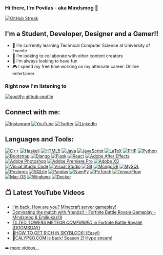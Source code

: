 ### Hi there, I'm Povilas - aka [Mindsmog][youtube] 👋

[![GitHub Streak](http://github-readme-streak-stats.herokuapp.com?user=PovilasKirna&theme=github-dark&hide_border=true&date_format=M%20j%5B%2C%20Y%5D&dates=1D67D9&ring=4C8EDA&stroke=4C8EDA&fire=1D67D9)](https://git.io/streak-stats)

## I'm a Student, Developer, Designer and a Gamer!!

- 🌱 I’m currently learning Technical Computer Science at University of Twente
- 👯 I’m looking to collaborate with other content creators
- 💯 I'm always looking to have fun
- 🎮 I spend my free time working on my alternate career. Online entertainer

### Right now I'm listening to

[![spotify-github-profile](https://spotify-github-profile.vercel.app/api/view?uid=poviliukas.k&cover_image=true&theme=novatorem&bar_color=53b14f&bar_color_cover=true)](https://spotify-github-profile.vercel.app/api/view?uid=poviliukas.k&redirect=true)

## Connect with me:

[![Instagram](https://img.shields.io/badge/kirnaPovilas-%23E4405F.svg?style=for-the-badge&logo=Instagram&logoColor=white)][instagram]
[![YouTube](https://img.shields.io/badge/Mindsmog-%23FF0000.svg?style=for-the-badge&logo=YouTube&logoColor=white)][youtube]
[![Twitter](https://img.shields.io/badge/KirnaPovilas-%231DA1F2.svg?style=for-the-badge&logo=Twitter&logoColor=white)][twitter]
[![LinkedIn](https://img.shields.io/badge/linkedin-%230077B5.svg?style=for-the-badge&logo=linkedin&logoColor=white)][linkedin]
<br />

## Languages and Tools:

[![C++](https://img.shields.io/badge/c++-%2300599C.svg?style=for-the-badge&logo=c%2B%2B&logoColor=white)][github]
[![Haskell](https://img.shields.io/badge/Haskell-5e5086?style=for-the-badge&logo=haskell&logoColor=white)][github]
[![HTML5](https://img.shields.io/badge/html5-%23E34F26.svg?style=for-the-badge&logo=html5&logoColor=white)][github]
[![Java](https://img.shields.io/badge/java-%23ED8B00.svg?style=for-the-badge&logo=java&logoColor=white)][github]
[![JavaScript](https://img.shields.io/badge/javascript-%23323330.svg?style=for-the-badge&logo=javascript&logoColor=%23F7DF1E)][github]
[![LaTeX](https://img.shields.io/badge/latex-%23008080.svg?style=for-the-badge&logo=latex&logoColor=white)][github]
[![PHP](https://img.shields.io/badge/php-%23777BB4.svg?style=for-the-badge&logo=php&logoColor=white)][github]
[![Python](https://img.shields.io/badge/python-3670A0?style=for-the-badge&logo=python&logoColor=ffdd54)][github]
[![Bootstrap](https://img.shields.io/badge/bootstrap-%23563D7C.svg?style=for-the-badge&logo=bootstrap&logoColor=white)][github]
[![Django](https://img.shields.io/badge/django-%23092E20.svg?style=for-the-badge&logo=django&logoColor=white)][github]
[![Flask](https://img.shields.io/badge/flask-%23000.svg?style=for-the-badge&logo=flask&logoColor=white)][github]
[![React](https://img.shields.io/badge/react-%2320232a.svg?style=for-the-badge&logo=react&logoColor=%2361DAFB)][github]
[![Adobe After Effects](https://img.shields.io/badge/Adobe%20After%20Effects-9999FF.svg?style=for-the-badge&logo=Adobe%20After%20Effects&logoColor=white)][github]
[![Adobe Photoshop](https://img.shields.io/badge/adobephotoshop-%2331A8FF.svg?style=for-the-badge&logo=adobephotoshop&logoColor=white)][github]
[![Adobe Premiere Pro](https://img.shields.io/badge/Adobe%20Premiere%20Pro-9999FF.svg?style=for-the-badge&logo=Adobe%20Premiere%20Pro&logoColor=white)][github]
[![Adobe XD](https://img.shields.io/badge/Adobe%20XD-470137?style=for-the-badge&logo=Adobe%20XD&logoColor=#FF61F6)][github]
[![Visual Studio Code](https://img.shields.io/badge/Visual%20Studio%20Code-0078d7.svg?style=for-the-badge&logo=visual-studio-code&logoColor=white)][github]
[![Visual Studio](https://img.shields.io/badge/Visual%20Studio-5C2D91.svg?style=for-the-badge&logo=visual-studio&logoColor=white)][github]
[![Git](https://img.shields.io/badge/git-%23F05033.svg?style=for-the-badge&logo=git&logoColor=white)][github]
[![MongoDB](https://img.shields.io/badge/MongoDB-%234ea94b.svg?style=for-the-badge&logo=mongodb&logoColor=white)][github]
[![MySQL](https://img.shields.io/badge/mysql-%2300f.svg?style=for-the-badge&logo=mysql&logoColor=white)][github]
[![Postgres](https://img.shields.io/badge/postgres-%23316192.svg?style=for-the-badge&logo=postgresql&logoColor=white)][github]
[![SQLite](https://img.shields.io/badge/sqlite-%2307405e.svg?style=for-the-badge&logo=sqlite&logoColor=white)][github]
[![Pandas](https://img.shields.io/badge/pandas-%23150458.svg?style=for-the-badge&logo=pandas&logoColor=white)][github]
[![NumPy](https://img.shields.io/badge/numpy-%23013243.svg?style=for-the-badge&logo=numpy&logoColor=white)][github]
[![PyTorch](https://img.shields.io/badge/PyTorch-%23EE4C2C.svg?style=for-the-badge&logo=PyTorch&logoColor=white)][github]
[![TensorFlow](https://img.shields.io/badge/TensorFlow-%23FF6F00.svg?style=for-the-badge&logo=TensorFlow&logoColor=white)][github]
[![Mac OS](https://img.shields.io/badge/mac%20os-000000?style=for-the-badge&logo=macos&logoColor=F0F0F0)][github]
[![Windows](https://img.shields.io/badge/Windows-0078D6?style=for-the-badge&logo=windows&logoColor=white)][github]
[![Docker](https://img.shields.io/badge/docker-%230db7ed.svg?style=for-the-badge&logo=docker&logoColor=white)][github]

## 📺 Latest YouTube Videos

<!-- YOUTUBE:START -->
- [I&#39;m back. How are you? Minecraft server gameplay!](https://www.youtube.com/watch?v=2Woh4wfGQPg)
- [Dominating the match with friends!! - Fortnite Battle Royale Gameplay - Mindsmog &amp; Emiliukas18](https://www.youtube.com/watch?v=NdnZrHOkgWA)
- [TILTED TOWERS METEOR *COMFIRMED* in Fortnite Battle Royale! &lpar;DOOMSDAY&rpar;](https://www.youtube.com/watch?v=evzR0FbqUU4)
- [🔴HOW TO GET RiCH iN SKYBLOCK! &lpar;Easy!&rpar;](https://www.youtube.com/watch?v=Y7yymdnM_vM)
- [🔴CALYPSO.COM is back! Season 2! Hype stream!](https://www.youtube.com/watch?v=nUHaGYEHlrI)
<!-- YOUTUBE:END -->

➡️ [more videos...](https://youtube.com/channel/UChTGJ-7Sf-Xb4GXnYE7XhIg)


[twitter]: https://twitter.com/KirnaPovilas
[youtube]: https://www.youtube.com/channel/UChTGJ-7Sf-Xb4GXnYE7XhIg
[instagram]: https://www.instagram.com/kirnapovilas/
[linkedin]: https://www.linkedin.com/in/povilas-k-61313a122/
[github]: https://github.com/PovilasKirna




<!--
[![Povilas' GitHub stats](https://github-readme-stats.vercel.app/api?username=PovilasKirna&count_private=true&show_icons=true&hide_border=true&theme=github_dark)](https://github.com/PovilasKirna/github-readme-stats)

[![Omid Nikrah StackOverflow](https://github-readme-stackoverflow.vercel.app/?userID=11874740&layout=compact)](https://stackoverflow.com/users/11874740/omid-nikrah)

[![Top Langs](https://github-readme-stats.vercel.app/api/top-langs/?username=PovilasKirna&layout=compact)](https://github.com/PovilasKirna/github-readme-stats)
-->



<!-- 
Powered by:
https://github.com/Ileriayo/markdown-badges
https://github.com/DenverCoder1/github-readme-streak-stats 
https://github.com/gautamkrishnar/blog-post-workflow
https://github.com/anuraghazra/github-readme-stats
https://github.com/kittinan/spotify-github-profile
https://github.com/omidnikrah/github-readme-stackoverflow
 -->